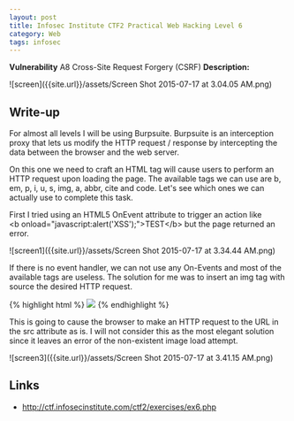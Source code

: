 ```yaml
---
layout: post
title: Infosec Institute CTF2 Practical Web Hacking Level 6
category: Web
tags: infosec
---
```


**Vulnerability** A8 Cross-Site Request Forgery (CSRF)
**Description:**

![screen]({{site.url}}/assets/Screen Shot 2015-07-17 at 3.04.05 AM.png)

## Write-up

For almost all levels I will be using Burpsuite. Burpsuite is an interception proxy that lets us modify the HTTP request
 / response by intercepting the data between the browser and the web server.
 
On this one we need to craft an HTML tag will cause users to perform an HTTP request upon loading the page.
The available tags we can use are b, em, p, i, u, s, img, a, abbr, cite and code.
Let's see which ones we can actually use to complete this task.

First I tried using an HTML5 OnEvent attribute to trigger an action like  
&lt;b onload="javascript:alert('XSS');"&gt;TEST&lt;/b&gt; but the page returned an error.

![screen1]({{site.url}}/assets/Screen Shot 2015-07-17 at 3.34.44 AM.png)

If there is no event handler, we can not use any On-Events and most of the available tags are useless.
The solution for me was to insert an img tag with source the desired HTTP request.

{% highlight html %}
<img src="http://site.com/bank.php?transferTo=555">
{% endhighlight %}

This is going to cause the browser to make an HTTP request to the URL in the src attribute as is.
I will not consider this as the most elegant solution since it leaves an error of the non-existent image load attempt.

![screen3]({{site.url}}/assets/Screen Shot 2015-07-17 at 3.41.15 AM.png)

## Links

* <http://ctf.infosecinstitute.com/ctf2/exercises/ex6.php>
